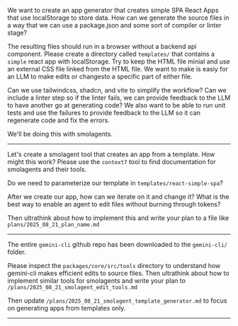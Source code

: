 We want to create an app generator that creates simple SPA React Apps that use localStorage to store data. How can we generate the source files in a way that we can use a package.json and some sort of compiler or linter stage?

The resulting files should run in a browser without a backend api component. Please create a directory called `templates/` that contains a `simple` react app with localStorage. Try to keep the HTML file minial and use an external CSS file linked from the HTML file. We want to make is easiy for an LLM to make edits or changesto a specific part of either file.

Can we use tailwindcss, shadcn, and vite to simplify the workflow? Can we include a linter step so if the linter fails, we can provide feedback to the LLM to have another go at generating code? We also want to be able to run unit tests and use the failures to provide feedback to the LLM so it can regenerate code and fix the errors.

We'll be doing this with smolagents.


---


Let's create a smolagent tool that creates an app from a template. How might this work? Please use the `context7` tool to find documentation for smolagents and their tools.

Do we need to parameterize our template in `templates/react-simple-spa`?


After we create our app, how can we iterate on it and change it? What is the best way to enable an agent to edit files without burning through tokens?

Then ultrathink about how to implement this and write your plan to a file like `plans/2025_08_21_plan_name.md`


---

The entire `gemini-cli` github repo has been downloaded to the `gemini-cli/` folder.

Please inspect the `packages/core/src/tools` directory to understand how gemini-cli makes efficient edits to source files. Then ultrathink about how to implement similar tools for smolagents and write your plan to `/plans/2025_08_21_smolagent_edit_tools.md`

Then update `/plans/2025_08_21_smolagent_template_generator.md` to focus on generating apps from templates only.

---
